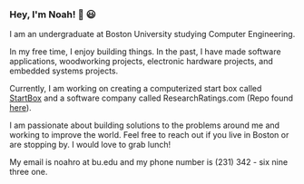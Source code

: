 ### Hey, I'm Noah! 👋 😃
I am an undergraduate at Boston University studying Computer Engineering. 

In my free time, I enjoy building things. In the past, I have made software applications, woodworking projects, electronic hardware projects, and embedded systems projects.

Currently, I am working on creating a computerized start box called [StartBox](https://github.com/NoahRobit72/StartBox) and a software company called ResearchRatings.com (Repo found [here](https://github.com/NoahRobit72/ResearchRatings)).

I am passionate about building solutions to the problems around me and working to improve the world. Feel free to reach out if you live in Boston or are stopping by. I would love to grab lunch!

My email is noahro at bu.edu and my phone number is (231) 342 - six nine three one.
